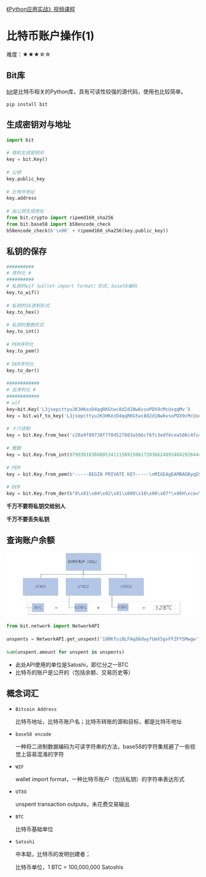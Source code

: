 [《Python应用实战》视频课程](https://study.163.com/course/courseMain.htm?courseId=1209533804&share=2&shareId=400000000624093)

# 比特币账户操作(1)

难度：★★★☆☆

## Bit库

[bit](https://ofek.dev/bit/)是比特币相关的Python库，具有可读性较强的源代码，使用也比较简单。

`pip install bit`

## 生成密钥对与地址

```python
import bit

# 随机生成密钥对
key = bit.Key()

# 公钥
key.public_key

# 比特币地址
key.address

# 由公钥生成地址
from bit.crypto import ripemd160_sha256
from bit.base58 import b58encode_check
b58encode_check(b'\x00' + ripemd160_sha256(key.public_key))
```

## 私钥的保存
```python
##########
# 序列化 #
##########
# 私钥的wif（wallet import format）形式，base58编码
key.to_wif()

# 私钥的16进制形式
key.to_hex()

# 私钥的整数形式
key.to_int()

# PEM序列化
key.to_pem()

# DER序列化
key.to_der()

############
# 反序列化 #
############
# wif
key=bit.Key('L3jsepcttyuJK3HKezD4qqRKGtwc8d2d1Nw6vsoPDX9cMcUxqqMv')
key = bit.wif_to_key('L3jsepcttyuJK3HKezD4qqRKGtwc8d2d1Nw6vsoPDX9cMcUxqqMv')

# 十六进制
key = bit.Key.from_hex('c28a9f80738f770d527803a566cf6fc3edf6cea586c4fc4a5223a5ad797e1ac3')

# 整数
key = bit.Key.from_int(87993618360805341115891506172036624893404292644470266399436498750715784469187)

# PEM
key = bit.Key.from_pem(b'-----BEGIN PRIVATE KEY-----\nMIGEAgEAMBAGByqGSM49AgEGBSuBBAAKBG0wawIBAQQgwoqfgHOPdw1SeAOlZs9v\nw+32zqWGxPxKUiOlrXl+GsOhRANCAAQ9XCh1yb0RaHWnGl22TP/LEzlrFj0Dmx2T\nJ4JIkYBDNHakNSoq3QDrsNXJTFFbcusQ8f2PPwO0L0orJVv8mqnj\n-----END PRIVATE KEY-----\n')

# DER
key = bit.Key.from_der(b"0\x81\x84\x02\x01\x000\x10\x06\x07*\x86H\xce=\x02\x01\x06\x05+\x81\x04\x00\n\x04m0k\x02\x01\x01\x04 \xc2\x8a\x9f\x80s\x8fw\rRx\x03\xa5f\xcfo\xc3\xed\xf6\xce\xa5\x86\xc4\xfcJR#\xa5\xady~\x1a\xc3\xa1D\x03B\x00\x04=\\(u\xc9\xbd\x11hu\xa7\x1a]\xb6L\xff\xcb\x139k\x16=\x03\x9b\x1d\x93'\x82H\x91\x80C4v\xa45**\xdd\x00\xeb\xb0\xd5\xc9LQ[r\xeb\x10\xf1\xfd\x8f?\x03\xb4/J+%[\xfc\x9a\xa9\xe3")
```

**千万不要将私钥交给别人**

**千万不要丢失私钥**

## 查询账户余额

![UTXO](images/UTXO.JPG)

```python
from bit.network import NetworkAPI

unspents = NetworkAPI.get_unspent('18RKfuiBLFAq86dwyfUmX5gvFFZFYSMwgw')

sum(unspent.amount for unspent in unspents)

```

- 此处API使用的单位是Satoshi，即亿分之一BTC
- 比特币的账户是公开的（包括余额、交易历史等）

## 概念词汇

- `Bitcoin Address`

  比特币地址，比特币账户名；比特币转账的源和目标，都是比特币地址

- `base58 encode`

  一种将二进制数据编码为可读字符串的方法，base58的字符集规避了一些视觉上容易混淆的字符

- `WIF`

  wallet import format，一种比特币账户（包括私钥）的字符串表达形式

- `UTXO`

  unspent transaction outputs，未花费交易输出

- `BTC`

  比特币基础单位

- `Satoshi`

  中本聪，比特币的发明创建者；

  比特币单位，1 BTC = 100,000,000 Satoshis
